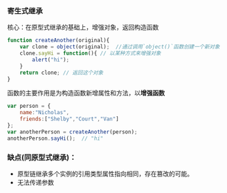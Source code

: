 ### 寄生式继承  
核心：在原型式继承的基础上，增强对象，返回构造函数   
```javascript
function createAnother(original){
    var clone = object(original);  //通过调用`object()`函数创建一个新对象 
    clone.sayHi = function(){ // 以某种方式来增强对象
        alert("hi");
    }  
    return clone; // 返回这个对象
}
```  
函数的主要作用是为构造函数新增属性和方法，以**增强函数**  
```javascript
var person = {
    name:"Nicholas",
    friends:["Shelby","Court","Van"]
};  
var anotherPerson = createAnother(person);  
anotherPerson.sayHi();  // "hi"
```  
### 缺点(同原型式继承)：  
+ 原型链继承多个实例的引用类型属性指向相同，存在篡改的可能。  
+ 无法传递参数  


